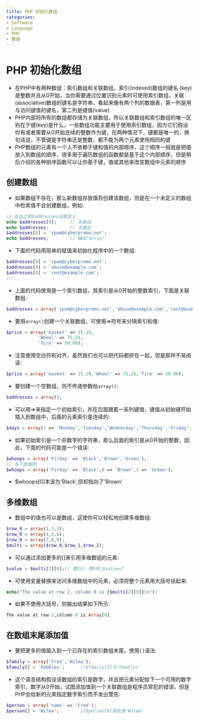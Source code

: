 ```yaml
---
title: PHP 初始化数组
categories:
- Software
- Language
- PHP
- 数组
---
```

# PHP 初始化数组

- 在PHP中有两种数组：索引数组和关联数组，索引(indexed)数组的键名 (key)是整数并且从0开始，当你需要通过位置识别元素时可使用索引数组，关联(associative)数组的键名是字符串，看起来像有两个列的数据表，第一列是用与访问键值的键名，第二列是键值(value)
- PHP内部将所有的数组都存储为关联数组，所以关联数组和索引数组的唯一区别在于键(key)是什么，一些数组功能主要用于使用索引数组，因为它们假设你有或者需要从0开始连续的整数作为键，在两种情况下，键都是唯一的，换句话说，不管键是字符串还是整数，都不能为两个元素使用相同的键
- PHP数组的元素有一个人不依赖于键和值的内部顺序，这个顺序一般就是把值放入到数组的顺序，很多用于遍历数组的函数都是基于这个内部顺序，但是稍后介绍的各种排序函数可以让你基于键，值或其他来改变数组中元素的顺序

## 创建数组

- 如果数组不存在，那么新数组存放值将创建该数组，但是在一个未定义的数组中检索值不会创建数组，例如:

```php
// 在此之前$addresses没有定义
echo $addresses[0];		// 无输出
echo $addresses;		// 无输出
$addresses[0] = 'spam@cyberpromo.net';
echo $addresses;		// 输出"Array"
```

- 下面的代码用简单的赋值来初始化程序中的一个数组:

```php
$addresses[0] = 'spam@cyberpromo.net';
$addresses[0] = 'abuse@example.com';
$addresses[0] = 'root@example.com';
//...
```

- 上面的代码使用是一个索引数组，其索引是从0开始的整数索引，下面是关联数组:

```php
$addresses = array('spam@cyberpromo.net','abuse@example.com','root@example.com');
```

- 要用`array()`创建一个关联数组，可使用=>符号来分隔索引和值:

```php
$price = array('Gasket' => 15.29,
            'Wheel' => 75,25,
            'Tire' => 50.00);
```

- 注意使用空白符和对齐，虽然我们也可以把代码都挤在一起，但是那样不易阅读:

```php
$price = array('Gasket' => 15.29,'Wheel' => 75,25,'Tire' => 50.00);
```

- 要创建一个空数组，则不传递参数给`array()`:

```php
$addresses = array();
```

- 可以用=>来指定一个初始索引，并在后面跟着一系列键值，键值从初始键开始插入到数组中，后面的元素索引是连续的:

```php
$days = array(1 => 'Monday','Tuesday','Wednesday','Thursday','Friday','Saturday','Sunday');	// 数组中2号元素是Tuesday,3号是Wednesday,等等
```

- 如果初始索引是一个非数字的字符串，那么后面的索引是从0开始的整数，因此，下面的代码可能是一个错误:

```php
$whoops = array('Firday' => 'Black','Brown','Green');
// 与下面相同
$whoops = array('Firday' => 'Black',0 => 'Brown',1 => 'Green');
```

- $whoops[0]本该为'Black',但却指向了'Brown'

## 多维数组

- 数组中的值也可以是数组，这使你可以轻松地创建多维数组:

```php
$row_0 = array(1,2,3);
$row_0 = array(4,5,6);
$row_0 = array(7,8,0);
$multi = array($row_0,$row_1,$row_2);
```

- 可以通过添加更多的[]来引用多维数组的元素:

```php
$value = $multi[2][0];// 第2行，第0列,$value=7
```

- 可使用变量替换来访问多维数组中的元素，必须将整个元素用大括号括起来:

```php
echo("The value at row 2, column 0 is {$multi[2][0]}\n");
```

- 如果不使用大括号，则输出结果如下所示:

```php
The value at row 2,column 0 is Array[0]
```

## 在数组末尾添加值

- 要把更多的值插入到一个已存在的索引数组末尾，使用`[]`语法:

```php
$family = array('Fred','Wilma');
$family[] = 'Pebbles';		//$family[2]为'Pebbles'
```

- 这个语言结构假设该数组的索引是数字，并且把元素分配给下一个可用的数字索引，数字从0开始，试图添加值到一个关联数组是程序员常犯的错误，但是PHP会给新的元素指定数字索引而不发出警告:

```php
$person = array('name' => 'Fred');
$person[] = 'Wilma';		//$person[0]现在是'Wilma'
```
